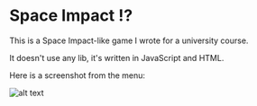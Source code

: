 # Space Impact !?

This is a Space Impact-like game I wrote for a university course.

It doesn't use any lib, it's written in JavaScript and HTML.

Here is a screenshot from the menu:

![alt text](https://user-images.githubusercontent.com/27699756/40259293-cd97b794-5af5-11e8-8c58-8e5ca6bde865.jpg)